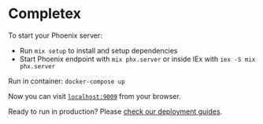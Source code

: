 # Completex

To start your Phoenix server:
  * Run `mix setup` to install and setup dependencies
  * Start Phoenix endpoint with `mix phx.server` or inside IEx with `iex -S mix phx.server`

Run in container: `docker-compose up`

Now you can visit [`localhost:9009`](http://localhost:9009) from your browser.

Ready to run in production? Please [check our deployment guides](https://hexdocs.pm/phoenix/deployment.html).

